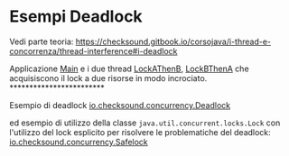 # Esempi Deadlock

Vedi parte teoria: https://checksound.gitbook.io/corsojava/i-thread-e-concorrenza/thread-interference#i-deadlock

Applicazione [Main](./src/Main.java) e i due thread [LockAThenB](./src/LockAThenB.java), 
[LockBThenA](./src/LockBThenA.java) che acquisiscono il lock a due risorse 
in modo incrociato.
                         ************************

Esempio di deadlock [io.checksound.concurrency.Deadlock](./src/io/checksound/concurrency/Deadlock.java)

ed esempio di utilizzo della classe `java.util.concurrent.locks.Lock` con l'utilizzo del 
lock esplicito per risolvere le problematiche del deadlock: [io.checksound.concurrency.Safelock](./src/io/checksound/concurrency/Safelock.java)
